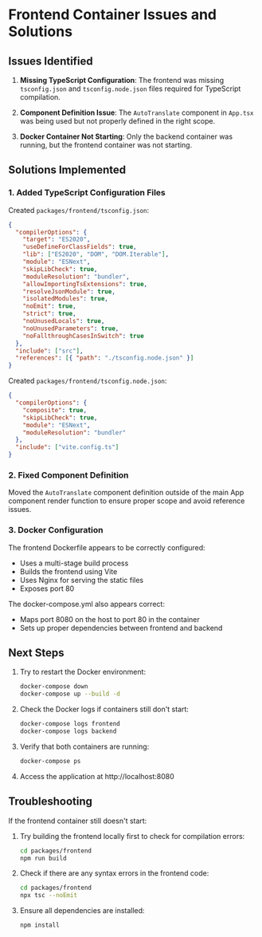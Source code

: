 # Frontend Container Issues and Solutions

## Issues Identified

1. **Missing TypeScript Configuration**: The frontend was missing `tsconfig.json` and `tsconfig.node.json` files required for TypeScript compilation.

2. **Component Definition Issue**: The `AutoTranslate` component in `App.tsx` was being used but not properly defined in the right scope.

3. **Docker Container Not Starting**: Only the backend container was running, but the frontend container was not starting.

## Solutions Implemented

### 1. Added TypeScript Configuration Files

Created `packages/frontend/tsconfig.json`:
```json
{
  "compilerOptions": {
    "target": "ES2020",
    "useDefineForClassFields": true,
    "lib": ["ES2020", "DOM", "DOM.Iterable"],
    "module": "ESNext",
    "skipLibCheck": true,
    "moduleResolution": "bundler",
    "allowImportingTsExtensions": true,
    "resolveJsonModule": true,
    "isolatedModules": true,
    "noEmit": true,
    "strict": true,
    "noUnusedLocals": true,
    "noUnusedParameters": true,
    "noFallthroughCasesInSwitch": true
  },
  "include": ["src"],
  "references": [{ "path": "./tsconfig.node.json" }]
}
```

Created `packages/frontend/tsconfig.node.json`:
```json
{
  "compilerOptions": {
    "composite": true,
    "skipLibCheck": true,
    "module": "ESNext",
    "moduleResolution": "bundler"
  },
  "include": ["vite.config.ts"]
}
```

### 2. Fixed Component Definition

Moved the `AutoTranslate` component definition outside of the main App component render function to ensure proper scope and avoid reference issues.

### 3. Docker Configuration

The frontend Dockerfile appears to be correctly configured:
- Uses a multi-stage build process
- Builds the frontend using Vite
- Uses Nginx for serving the static files
- Exposes port 80

The docker-compose.yml also appears correct:
- Maps port 8080 on the host to port 80 in the container
- Sets up proper dependencies between frontend and backend

## Next Steps

1. Try to restart the Docker environment:
   ```bash
   docker-compose down
   docker-compose up --build -d
   ```

2. Check the Docker logs if containers still don't start:
   ```bash
   docker-compose logs frontend
   docker-compose logs backend
   ```

3. Verify that both containers are running:
   ```bash
   docker-compose ps
   ```

4. Access the application at http://localhost:8080

## Troubleshooting

If the frontend container still doesn't start:

1. Try building the frontend locally first to check for compilation errors:
   ```bash
   cd packages/frontend
   npm run build
   ```

2. Check if there are any syntax errors in the frontend code:
   ```bash
   cd packages/frontend
   npx tsc --noEmit
   ```

3. Ensure all dependencies are installed:
   ```bash
   npm install
   ```
